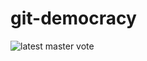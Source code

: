 # git-democracy

![latest master vote](https://github.com/myyk/git-democracy/.github/workflows/blank.yml/badge.svg)
